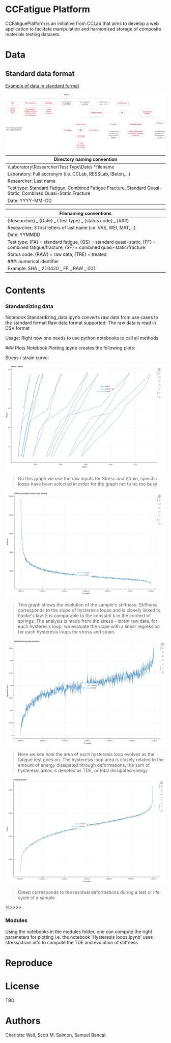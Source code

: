 # CCFatigue Platform

CCFatiguePlatform is an initiative from CCLab that aims to develop a web application to faciltate manipulation and harmonized storage of composite materials testing datasets. 

# Data
## Standard data format
[Example of data in standard format](https://drive.google.com/file/d/1-SuUHPbW-xFr65yqVIbrqHl1vb4ejMzo/view?usp=sharing "Shayan's data in standard format")




![Metadata Scheme](Images/metadata-scheme.png "Metadata Scheme")


|Directory naming convention|
|---------------------------|
|\Laboratory\Researcher\Test Type\Date\ *filename
|Laboratory: Full accronym (i.e. CCLab, RESSLab, IBeton,...)
|Researcher: Last name
|Test type: Standard Fatigue, Combined Fatigue Fracture, Standard Quasi-Static, Combined Quasi-Static Fracture
|Date: YYYY-MM-DD


|Filenaming conventions|
|-----------------------|
|{Researcher} _ {Date} _ {Test type} _ {status code} _ {###}|
|Researcher: 3 first letters of last name {i.e. VAS, WEI, MAT,...}
|Date: YYMMDD
|Test type: {FA} = standard fatigue, {QS} = standard quasi-static, {FF} = combined fatigue/fracture, {SF} = combined quasi-static/fracture
|Status code: {RAW} = raw data, {TRE} = treated
|###: numerical identifier
|Example: SHA _ 210420 _ FF _ RAW _ 001

# Contents

### Standardizing data
Notebook Standardizing_data.ipynb converts raw data from use cases to the standard format
Raw data format supported: The raw data is read in CSV format

Usage: Right now one needs to use python notebooks to call all methods

### Plots
Notebook Plotting.ipynb creates the following plots:

Stress / strain curve:

![Stress - Strain](Images/stress-strain.png "Stress - Strain")
>On this graph we use the raw inputs for Stress and Strain, specific loops have been selected in order for the graph not to be too busy

![Stiffness Evolution](Images/stiffness-evolution.png "Stiffness evolution")
>This graph shows the evolution of the sample's stiffness. Stiffness corresponds to the slope of hysteresis loops and is closely linked to hooke's law. E is comparable to the constant k in the context of springs. The analysis is made from the stress - strain raw data, for each hysteresis loop, we evaluate the slope with a linear regression for each hysteresis loops for stress and strain.

![Hysteresis area evolution](Images/hysteresis-area.png "Hysteresis area evolution")
>Here we see how the area of each hysteresis loop evolves as the fatigue test goes on. The hysteresis loop area is closely related to the amount of energy dissipated through deformations, the sum of hysteresis areas is denoted as TDE, or total dissipated energy

![Creep evolution](Images/creep-evolution.png "Creep evolution")
>Creep corresponds to the residual deformations during a test or life cycle of a sample

%>>>> 

### Modules
Using the notebooks in the modules folder, one can compute the right parameters for plotting i.e. the notebook 'Hysteresis loops.ipynb' uses stress/strain info to compute the TDE and evolution of stiffness


# Reproduce



# License
TBD.

# Authors
Charlotte Weil, Scott M. Salmon, Samuel Bancal.
